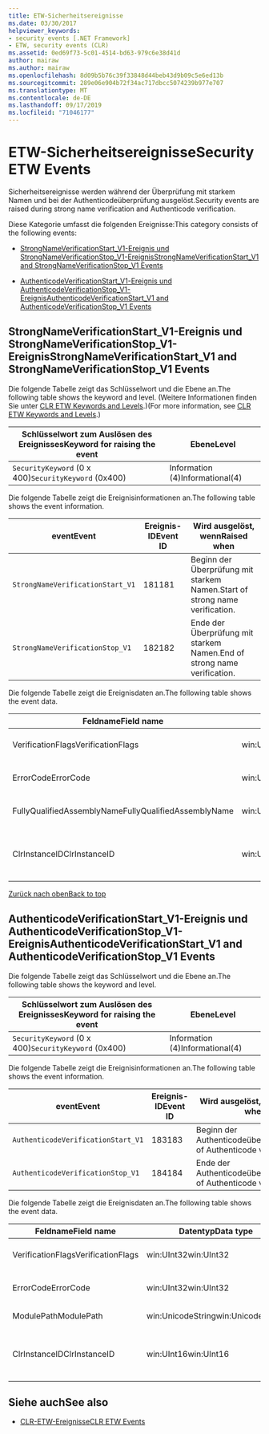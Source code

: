 ```yaml
---
title: ETW-Sicherheitsereignisse
ms.date: 03/30/2017
helpviewer_keywords:
- security events [.NET Framework]
- ETW, security events (CLR)
ms.assetid: 0ed69f73-5c01-4514-bd63-979c6e38d41d
author: mairaw
ms.author: mairaw
ms.openlocfilehash: 8d09b5b76c39f33848d44beb43d9b09c5e6ed13b
ms.sourcegitcommit: 289e06e904b72f34ac717dbcc5074239b977e707
ms.translationtype: MT
ms.contentlocale: de-DE
ms.lasthandoff: 09/17/2019
ms.locfileid: "71046177"
---
```

# <a name="security-etw-events"></a><span data-ttu-id="1f44b-102">ETW-Sicherheitsereignisse</span><span class="sxs-lookup"><span data-stu-id="1f44b-102">Security ETW Events</span></span>
<a name="top"></a> <span data-ttu-id="1f44b-103">Sicherheitsereignisse werden während der Überprüfung mit starkem Namen und bei der Authenticodeüberprüfung ausgelöst.</span><span class="sxs-lookup"><span data-stu-id="1f44b-103">Security events are raised during strong name verification and Authenticode verification.</span></span>  
  
 <span data-ttu-id="1f44b-104">Diese Kategorie umfasst die folgenden Ereignisse:</span><span class="sxs-lookup"><span data-stu-id="1f44b-104">This category consists of the following events:</span></span>  
  
- [<span data-ttu-id="1f44b-105">StrongNameVerificationStart_V1-Ereignis und StrongNameVerificationStop_V1-Ereignis</span><span class="sxs-lookup"><span data-stu-id="1f44b-105">StrongNameVerificationStart_V1 and StrongNameVerificationStop_V1 Events</span></span>](#strongnameverificationstart_v1_and_strongnameverificationstop_v1_events)  
  
- [<span data-ttu-id="1f44b-106">AuthenticodeVerificationStart_V1-Ereignis und AuthenticodeVerificationStop_V1-Ereignis</span><span class="sxs-lookup"><span data-stu-id="1f44b-106">AuthenticodeVerificationStart_V1 and AuthenticodeVerificationStop_V1 Events</span></span>](#authenticodeverificationstart_v1_and_authenticodeverificationstop_v1_events)  
  
<a name="strongnameverificationstart_v1_and_strongnameverificationstop_v1_events"></a>   
## <a name="strongnameverificationstart_v1-and-strongnameverificationstop_v1-events"></a><span data-ttu-id="1f44b-107">StrongNameVerificationStart_V1-Ereignis und StrongNameVerificationStop_V1-Ereignis</span><span class="sxs-lookup"><span data-stu-id="1f44b-107">StrongNameVerificationStart_V1 and StrongNameVerificationStop_V1 Events</span></span>  
 <span data-ttu-id="1f44b-108">Die folgende Tabelle zeigt das Schlüsselwort und die Ebene an.</span><span class="sxs-lookup"><span data-stu-id="1f44b-108">The following table shows the keyword and level.</span></span> <span data-ttu-id="1f44b-109">(Weitere Informationen finden Sie unter [CLR ETW Keywords and Levels](clr-etw-keywords-and-levels.md).)</span><span class="sxs-lookup"><span data-stu-id="1f44b-109">(For more information, see [CLR ETW Keywords and Levels](clr-etw-keywords-and-levels.md).)</span></span>  
  
|<span data-ttu-id="1f44b-110">Schlüsselwort zum Auslösen des Ereignisses</span><span class="sxs-lookup"><span data-stu-id="1f44b-110">Keyword for raising the event</span></span>|<span data-ttu-id="1f44b-111">Ebene</span><span class="sxs-lookup"><span data-stu-id="1f44b-111">Level</span></span>|  
|-----------------------------------|-----------|  
|<span data-ttu-id="1f44b-112">`SecurityKeyword` (0 x 400)</span><span class="sxs-lookup"><span data-stu-id="1f44b-112">`SecurityKeyword` (0x400)</span></span>|<span data-ttu-id="1f44b-113">Information (4)</span><span class="sxs-lookup"><span data-stu-id="1f44b-113">Informational(4)</span></span>|  
  
 <span data-ttu-id="1f44b-114">Die folgende Tabelle zeigt die Ereignisinformationen an.</span><span class="sxs-lookup"><span data-stu-id="1f44b-114">The following table shows the event information.</span></span>  
  
|<span data-ttu-id="1f44b-115">event</span><span class="sxs-lookup"><span data-stu-id="1f44b-115">Event</span></span>|<span data-ttu-id="1f44b-116">Ereignis-ID</span><span class="sxs-lookup"><span data-stu-id="1f44b-116">Event ID</span></span>|<span data-ttu-id="1f44b-117">Wird ausgelöst, wenn</span><span class="sxs-lookup"><span data-stu-id="1f44b-117">Raised when</span></span>|  
|-----------|--------------|-----------------|  
|`StrongNameVerificationStart_V1`|<span data-ttu-id="1f44b-118">181</span><span class="sxs-lookup"><span data-stu-id="1f44b-118">181</span></span>|<span data-ttu-id="1f44b-119">Beginn der Überprüfung mit starkem Namen.</span><span class="sxs-lookup"><span data-stu-id="1f44b-119">Start of strong name verification.</span></span>|  
|`StrongNameVerificationStop_V1`|<span data-ttu-id="1f44b-120">182</span><span class="sxs-lookup"><span data-stu-id="1f44b-120">182</span></span>|<span data-ttu-id="1f44b-121">Ende der Überprüfung mit starkem Namen.</span><span class="sxs-lookup"><span data-stu-id="1f44b-121">End of strong name verification.</span></span>|  
  
 <span data-ttu-id="1f44b-122">Die folgende Tabelle zeigt die Ereignisdaten an.</span><span class="sxs-lookup"><span data-stu-id="1f44b-122">The following table shows the event data.</span></span>  
  
|<span data-ttu-id="1f44b-123">Feldname</span><span class="sxs-lookup"><span data-stu-id="1f44b-123">Field name</span></span>|<span data-ttu-id="1f44b-124">Datentyp</span><span class="sxs-lookup"><span data-stu-id="1f44b-124">Data type</span></span>|<span data-ttu-id="1f44b-125">Beschreibung</span><span class="sxs-lookup"><span data-stu-id="1f44b-125">Description</span></span>|  
|----------------|---------------|-----------------|  
|<span data-ttu-id="1f44b-126">VerificationFlags</span><span class="sxs-lookup"><span data-stu-id="1f44b-126">VerificationFlags</span></span>|<span data-ttu-id="1f44b-127">win:UInt32</span><span class="sxs-lookup"><span data-stu-id="1f44b-127">win:UInt32</span></span>|<span data-ttu-id="1f44b-128">Die Überprüfungsflags.</span><span class="sxs-lookup"><span data-stu-id="1f44b-128">The verification flags.</span></span>|  
|<span data-ttu-id="1f44b-129">ErrorCode</span><span class="sxs-lookup"><span data-stu-id="1f44b-129">ErrorCode</span></span>|<span data-ttu-id="1f44b-130">win:UInt32</span><span class="sxs-lookup"><span data-stu-id="1f44b-130">win:UInt32</span></span>|<span data-ttu-id="1f44b-131">Der HResult-Fehlercode.</span><span class="sxs-lookup"><span data-stu-id="1f44b-131">The HResult error code.</span></span>|  
|<span data-ttu-id="1f44b-132">FullyQualifiedAssemblyName</span><span class="sxs-lookup"><span data-stu-id="1f44b-132">FullyQualifiedAssemblyName</span></span>|<span data-ttu-id="1f44b-133">win:UnicodeString</span><span class="sxs-lookup"><span data-stu-id="1f44b-133">win:UnicodeString</span></span>|<span data-ttu-id="1f44b-134">Der vollqualifizierte Assemblyname.</span><span class="sxs-lookup"><span data-stu-id="1f44b-134">The fully qualified assembly name.</span></span>|  
|<span data-ttu-id="1f44b-135">ClrInstanceID</span><span class="sxs-lookup"><span data-stu-id="1f44b-135">ClrInstanceID</span></span>|<span data-ttu-id="1f44b-136">win:UInt16</span><span class="sxs-lookup"><span data-stu-id="1f44b-136">win:UInt16</span></span>|<span data-ttu-id="1f44b-137">Eindeutige ID für die Instanz von CLR oder CoreCLR.</span><span class="sxs-lookup"><span data-stu-id="1f44b-137">Unique ID for the instance of CLR or CoreCLR.</span></span>|  
  
 [<span data-ttu-id="1f44b-138">Zurück nach oben</span><span class="sxs-lookup"><span data-stu-id="1f44b-138">Back to top</span></span>](#top)  
  
<a name="authenticodeverificationstart_v1_and_authenticodeverificationstop_v1_events"></a>   
## <a name="authenticodeverificationstart_v1-and-authenticodeverificationstop_v1-events"></a><span data-ttu-id="1f44b-139">AuthenticodeVerificationStart_V1-Ereignis und AuthenticodeVerificationStop_V1-Ereignis</span><span class="sxs-lookup"><span data-stu-id="1f44b-139">AuthenticodeVerificationStart_V1 and AuthenticodeVerificationStop_V1 Events</span></span>  
 <span data-ttu-id="1f44b-140">Die folgende Tabelle zeigt das Schlüsselwort und die Ebene an.</span><span class="sxs-lookup"><span data-stu-id="1f44b-140">The following table shows the keyword and level.</span></span>  
  
|<span data-ttu-id="1f44b-141">Schlüsselwort zum Auslösen des Ereignisses</span><span class="sxs-lookup"><span data-stu-id="1f44b-141">Keyword for raising the event</span></span>|<span data-ttu-id="1f44b-142">Ebene</span><span class="sxs-lookup"><span data-stu-id="1f44b-142">Level</span></span>|  
|-----------------------------------|-----------|  
|<span data-ttu-id="1f44b-143">`SecurityKeyword` (0 x 400)</span><span class="sxs-lookup"><span data-stu-id="1f44b-143">`SecurityKeyword` (0x400)</span></span>|<span data-ttu-id="1f44b-144">Information (4)</span><span class="sxs-lookup"><span data-stu-id="1f44b-144">Informational(4)</span></span>|  
  
 <span data-ttu-id="1f44b-145">Die folgende Tabelle zeigt die Ereignisinformationen an.</span><span class="sxs-lookup"><span data-stu-id="1f44b-145">The following table shows the event information.</span></span>  
  
|<span data-ttu-id="1f44b-146">event</span><span class="sxs-lookup"><span data-stu-id="1f44b-146">Event</span></span>|<span data-ttu-id="1f44b-147">Ereignis-ID</span><span class="sxs-lookup"><span data-stu-id="1f44b-147">Event ID</span></span>|<span data-ttu-id="1f44b-148">Wird ausgelöst, wenn</span><span class="sxs-lookup"><span data-stu-id="1f44b-148">Raised when</span></span>|  
|-----------|--------------|-----------------|  
|`AuthenticodeVerificationStart_V1`|<span data-ttu-id="1f44b-149">183</span><span class="sxs-lookup"><span data-stu-id="1f44b-149">183</span></span>|<span data-ttu-id="1f44b-150">Beginn der Authenticodeüberprüfung.</span><span class="sxs-lookup"><span data-stu-id="1f44b-150">Start of Authenticode verification.</span></span>|  
|`AuthenticodeVerificationStop_V1`|<span data-ttu-id="1f44b-151">184</span><span class="sxs-lookup"><span data-stu-id="1f44b-151">184</span></span>|<span data-ttu-id="1f44b-152">Ende der Authenticodeüberprüfung.</span><span class="sxs-lookup"><span data-stu-id="1f44b-152">End of Authenticode verification.</span></span>|  
  
 <span data-ttu-id="1f44b-153">Die folgende Tabelle zeigt die Ereignisdaten an.</span><span class="sxs-lookup"><span data-stu-id="1f44b-153">The following table shows the event data.</span></span>  
  
|<span data-ttu-id="1f44b-154">Feldname</span><span class="sxs-lookup"><span data-stu-id="1f44b-154">Field name</span></span>|<span data-ttu-id="1f44b-155">Datentyp</span><span class="sxs-lookup"><span data-stu-id="1f44b-155">Data type</span></span>|<span data-ttu-id="1f44b-156">Beschreibung</span><span class="sxs-lookup"><span data-stu-id="1f44b-156">Description</span></span>|  
|----------------|---------------|-----------------|  
|<span data-ttu-id="1f44b-157">VerificationFlags</span><span class="sxs-lookup"><span data-stu-id="1f44b-157">VerificationFlags</span></span>|<span data-ttu-id="1f44b-158">win:UInt32</span><span class="sxs-lookup"><span data-stu-id="1f44b-158">win:UInt32</span></span>|<span data-ttu-id="1f44b-159">Die Überprüfungsflags.</span><span class="sxs-lookup"><span data-stu-id="1f44b-159">The verification flags.</span></span>|  
|<span data-ttu-id="1f44b-160">ErrorCode</span><span class="sxs-lookup"><span data-stu-id="1f44b-160">ErrorCode</span></span>|<span data-ttu-id="1f44b-161">win:UInt32</span><span class="sxs-lookup"><span data-stu-id="1f44b-161">win:UInt32</span></span>|<span data-ttu-id="1f44b-162">Der HResult-Fehlercode.</span><span class="sxs-lookup"><span data-stu-id="1f44b-162">The HResult error code.</span></span>|  
|<span data-ttu-id="1f44b-163">ModulePath</span><span class="sxs-lookup"><span data-stu-id="1f44b-163">ModulePath</span></span>|<span data-ttu-id="1f44b-164">win:UnicodeString</span><span class="sxs-lookup"><span data-stu-id="1f44b-164">win:UnicodeString</span></span>|<span data-ttu-id="1f44b-165">Der Modulpfad.</span><span class="sxs-lookup"><span data-stu-id="1f44b-165">The module path.</span></span>|  
|<span data-ttu-id="1f44b-166">ClrInstanceID</span><span class="sxs-lookup"><span data-stu-id="1f44b-166">ClrInstanceID</span></span>|<span data-ttu-id="1f44b-167">win:UInt16</span><span class="sxs-lookup"><span data-stu-id="1f44b-167">win:UInt16</span></span>|<span data-ttu-id="1f44b-168">Eindeutige ID für die Instanz von CLR oder CoreCLR.</span><span class="sxs-lookup"><span data-stu-id="1f44b-168">Unique ID for the instance of CLR or CoreCLR.</span></span>|  
  
## <a name="see-also"></a><span data-ttu-id="1f44b-169">Siehe auch</span><span class="sxs-lookup"><span data-stu-id="1f44b-169">See also</span></span>

- [<span data-ttu-id="1f44b-170">CLR-ETW-Ereignisse</span><span class="sxs-lookup"><span data-stu-id="1f44b-170">CLR ETW Events</span></span>](clr-etw-events.md)

